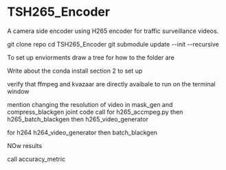 # TSH265_Encoder
A camera side encoder using H265 encoder for traffic surveillance videos.



git clone repo
cd TSH265_Encoder
git submodule update --init --recursive

To set up enviorments
draw a tree for how to the folder are

Write about the conda install section 2 to set up 

verify that ffmpeg and kvazaar are directly avaibale to run on the terminal window

mention changing the resolution of video in mask_gen and compress_blackgen
joint code call for h265_accmpeg.py
then h265_batch_blackgen
then h265_video_generator

for h264  h264_video_generator
then batch_blackgen

NOw results 

call accuracy_metric
